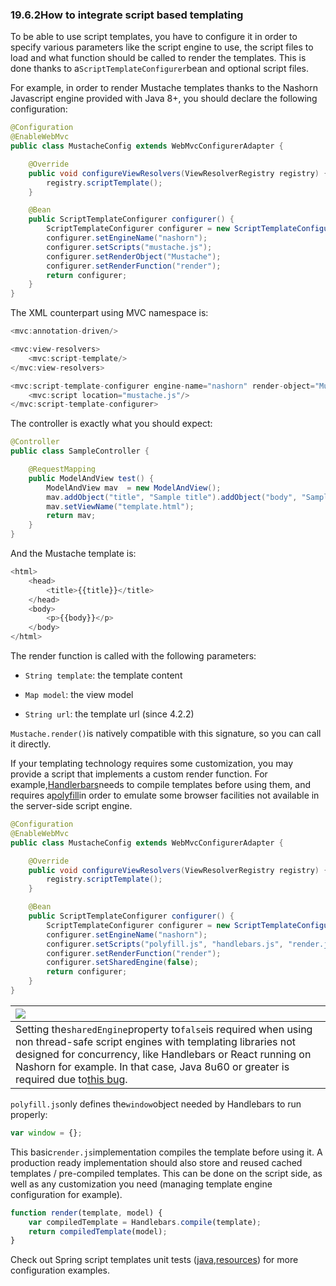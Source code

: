 ### 19.6.2How to integrate script based templating

To be able to use script templates, you have to configure it in order to specify various parameters like the script engine to use, the script files to load and what function should be called to render the templates. This is done thanks to a`ScriptTemplateConfigurer`bean and optional script files.

For example, in order to render Mustache templates thanks to the Nashorn Javascript engine provided with Java 8+, you should declare the following configuration:

```java
@Configuration
@EnableWebMvc
public class MustacheConfig extends WebMvcConfigurerAdapter {

	@Override
	public void configureViewResolvers(ViewResolverRegistry registry) {
		registry.scriptTemplate();
	}

	@Bean
	public ScriptTemplateConfigurer configurer() {
		ScriptTemplateConfigurer configurer = new ScriptTemplateConfigurer();
		configurer.setEngineName("nashorn");
		configurer.setScripts("mustache.js");
		configurer.setRenderObject("Mustache");
		configurer.setRenderFunction("render");
		return configurer;
	}
}
```

The XML counterpart using MVC namespace is:

```java
<mvc:annotation-driven/>

<mvc:view-resolvers>
	<mvc:script-template/>
</mvc:view-resolvers>

<mvc:script-template-configurer engine-name="nashorn" render-object="Mustache" render-function="render">
	<mvc:script location="mustache.js"/>
</mvc:script-template-configurer>
```

The controller is exactly what you should expect:

```java
@Controller
public class SampleController {

	@RequestMapping
	public ModelAndView test() {
		ModelAndView mav  = new ModelAndView();
		mav.addObject("title", "Sample title").addObject("body", "Sample body");
		mav.setViewName("template.html");
		return mav;
	}
}
```

And the Mustache template is:

```js
<html>
	<head>
		<title>{{title}}</title>
	</head>
	<body>
		<p>{{body}}</p>
	</body>
</html>
```

The render function is called with the following parameters:

* `String template`: the template content

* `Map model`: the view model

* `String url`: the template url \(since 4.2.2\)

`Mustache.render()`is natively compatible with this signature, so you can call it directly.

If your templating technology requires some customization, you may provide a script that implements a custom render function. For example,[Handlerbars](http://handlebarsjs.com/)needs to compile templates before using them, and requires a[polyfill](https://en.wikipedia.org/wiki/Polyfill)in order to emulate some browser facilities not available in the server-side script engine.

```java
@Configuration
@EnableWebMvc
public class MustacheConfig extends WebMvcConfigurerAdapter {

	@Override
	public void configureViewResolvers(ViewResolverRegistry registry) {
		registry.scriptTemplate();
	}

	@Bean
	public ScriptTemplateConfigurer configurer() {
		ScriptTemplateConfigurer configurer = new ScriptTemplateConfigurer();
		configurer.setEngineName("nashorn");
		configurer.setScripts("polyfill.js", "handlebars.js", "render.js");
		configurer.setRenderFunction("render");
		configurer.setSharedEngine(false);
		return configurer;
	}
}
```

| ![](https://docs.spring.io/spring/docs/5.0.0.M5/spring-framework-reference/html/images/note.png) |
| :--- |
| Setting the`sharedEngine`property to`false`is required when using non thread-safe script engines with templating libraries not designed for concurrency, like Handlebars or React running on Nashorn for example. In that case, Java 8u60 or greater is required due to[this bug](https://bugs.openjdk.java.net/browse/JDK-8076099). |

`polyfill.js`only defines the`window`object needed by Handlebars to run properly:

```js
var window = {};
```

This basic`render.js`implementation compiles the template before using it. A production ready implementation should also store and reused cached templates / pre-compiled templates. This can be done on the script side, as well as any customization you need \(managing template engine configuration for example\).

```js
function render(template, model) {
	var compiledTemplate = Handlebars.compile(template);
	return compiledTemplate(model);
}
```

Check out Spring script templates unit tests \([java](https://github.com/spring-projects/spring-framework/tree/master/spring-webmvc/src/test/java/org/springframework/web/servlet/view/script),[resources](https://github.com/spring-projects/spring-framework/tree/master/spring-webmvc/src/test/resources/org/springframework/web/servlet/view/script)\) for more configuration examples.

